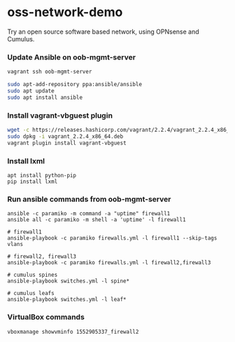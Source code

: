 # oss-network-demo

Try an open source software based network, using OPNsense and Cumulus.

### Update Ansible on oob-mgmt-server

```bash
vagrant ssh oob-mgmt-server

sudo apt-add-repository ppa:ansible/ansible
sudo apt update
sudo apt install ansible
```


### Install vagrant-vbguest plugin
```bash
wget -c https://releases.hashicorp.com/vagrant/2.2.4/vagrant_2.2.4_x86_64.deb
sudo dpkg -i vagrant_2.2.4_x86_64.deb
vagrant plugin install vagrant-vbguest
```

### Install lxml
    apt install python-pip
    pip install lxml


### Run ansible commands from oob-mgmt-server

    ansible -c paramiko -m command -a "uptime" firewall1
    ansible all -c paramiko -m shell -a 'uptime' -l firewall1

    # firewall1
    ansible-playbook -c paramiko firewalls.yml -l firewall1 --skip-tags vlans

    # firewall2, firewall3
    ansible-playbook -c paramiko firewalls.yml -l firewall2,firewall3

    # cumulus spines
    ansible-playbook switches.yml -l spine*

    # cumulus leafs
    ansible-playbook switches.yml -l leaf*


### VirtualBox commands
    vboxmanage showvminfo 1552905337_firewall2
